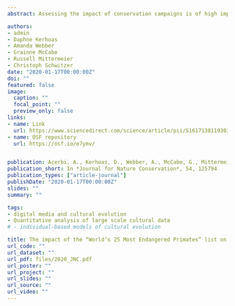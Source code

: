 ```yaml
---
abstract: Assessing the impact of conservation campaigns is of high importance for optimizing the use of limited resources. Lists of threatened species are often used as media outreach tools, but their usefulness is rarely tested. We investigated whether the inclusion of a species in the list "World's 25 Most Endangered Primates", published biannually by the International Primatological Society, the International Union for Conservation of Nature's Species Survival Commission Primate Specialist Group, and Conservation International from 2000, had an effect both on scientific publications and on the general public. We analyzed a database of 40 million articles from major scientific publishers (Elsevier, Springer, Nature, Plos, Pubmed, Biomed Central) finding an increase in the number of papers mentioning a species after its inclusion in the list. We also analyzed media penetration (data from Google News), and online interest (data from Google Blogs, Twitter, and Google Trends), collecting daily data for one month before and one after the official launch of the 2014-2016 list (24th November 2015). The results show a short spike of interest on Google News and Twitter but no long term effect, indicating a limited effect on the general public. Our results are important for the understanding of the impact of current conservation campaigns and to provide strategies for future campaigns.

authors:
- admin
- Daphne Kerhoas
- Amanda Webber
- Grainne McCabe
- Russell Mittermeier
- Christoph Schwitzer
date: "2020-01-17T00:00:00Z"
doi: ""
featured: false
image:
  caption: ""
  focal_point: ""
  preview_only: false
links:
- name: Link
  url: https://www.sciencedirect.com/science/article/pii/S1617138119303735
- name: OSF repository
  url: https://osf.io/e7ymv/


publication: Acerbi, A., Kerhoas, D., Webber, A., McCabe, G., Mittermeier, R., Schwitzer. C., The impact of the “World’s 25 Most Endangered Primates” list on scientific publications and media, *Journal for Nature Conservation*, 54, 125794
publication_short: In *Journal for Nature Conservation*, 54, 125794
publication_types: ["article-journal"]
publishDate: "2020-01-17T00:00:00Z"
slides: ""
summary: ""

tags:
- digital media and cultural evolution
- Quantitative analysis of large scale cultural data
# - individual-based models of cultural evolution

title: The impact of the “World’s 25 Most Endangered Primates” list on scientific publications and media
url_code: ""
url_dataset: ""
url_pdf: files/2020_JNC.pdf
url_poster: ""
url_project: ""
url_slides: ""
url_source: ""
url_video: ""
---
```


<script id="altmetric-embed-js" type="text/javascript"
src='https://d1bxh8uas1mnw7.cloudfront.net/assets/embed.js'></script>

<div data-badge-details="right" data-badge-type="donut" data-doi="10.1016/j.jnc.2020.125794" data-hide-no-mentions="true" class="altmetric-embed"></div>

